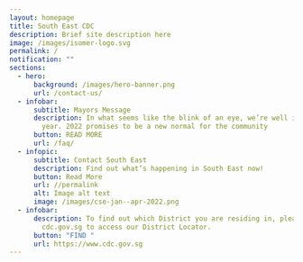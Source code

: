 ```yaml
---
layout: homepage
title: South East CDC
description: Brief site description here
image: /images/isomer-logo.svg
permalink: /
notification: ""
sections:
  - hero:
      background: /images/hero-banner.png
      url: /contact-us/
  - infobar:
      subtitle: Mayors Message
      description: In what seems like the blink of an eye, we’re well into the new
        year. 2022 promises to be a new normal for the community
      button: READ MORE
      url: /faq/
  - infopic:
      subtitle: Contact South East
      description: Find out what’s happening in South East now!
      button: Read More
      url: //permalink
      alt: Image alt text
      image: /images/cse-jan--apr-2022.png
  - infobar:
      description: To find out which District you are residing in, please go to
        cdc.gov.sg to access our District Locator.
      button: "FIND "
      url: https://www.cdc.gov.sg
---
```



